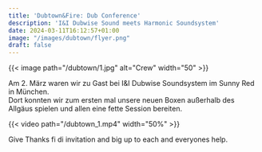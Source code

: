 ```yaml
---
title: 'Dubtown&Fire: Dub Conference'
description: 'I&I Dubwise Sound meets Harmonic Soundsystem'
date: 2024-03-11T16:12:57+01:00
image: "/images/dubtown/flyer.png"
draft: false
---
```

{{< image path="/dubtown/1.jpg" alt="Crew" width="50" >}}

Am 2. März waren wir zu Gast bei I&I Dubwise Soundsystem im Sunny Red in München.\
Dort konnten wir zum ersten mal unsere neuen Boxen außerhalb des Allgäus spielen und allen eine fette Session bereiten.

{{< video path="/dubtown_1.mp4" width="50%" >}}

Give Thanks fi di invitation and big up to each and everyones help.

